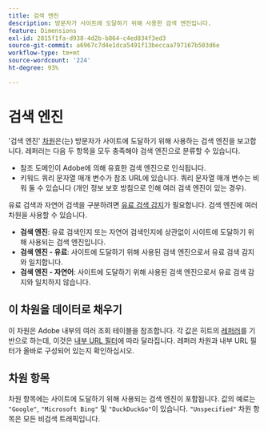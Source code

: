 ```yaml
---
title: 검색 엔진
description: 방문자가 사이트에 도달하기 위해 사용한 검색 엔진입니다.
feature: Dimensions
exl-id: 2815f1fa-d938-4d2b-b864-c4ed834f3ed3
source-git-commit: a6967c7d4e1dca5491f13beccaa797167b503d6e
workflow-type: tm+mt
source-wordcount: '224'
ht-degree: 93%

---
```


# 검색 엔진

&#39;검색 엔진&#39; [차원](overview.md)은(는) 방문자가 사이트에 도달하기 위해 사용하는 검색 엔진을 보고합니다. 레퍼러는 다음 두 항목을 모두 충족해야 검색 엔진으로 분류할 수 있습니다.

* 참조 도메인이 Adobe에 의해 유효한 검색 엔진으로 인식됩니다.
* 키워드 쿼리 문자열 매개 변수가 참조 URL에 있습니다. 쿼리 문자열 매개 변수는 비워 둘 수 있습니다 (개인 정보 보호 방침으로 인해 여러 검색 엔진이 있는 경우).

유료 검색과 자연어 검색을 구분하려면 [유료 검색 감지](/help/admin/tools/manage-rs/edit-settings/general/paid-search-detection/paid-search-detection.md)가 필요합니다. 검색 엔진에 여러 차원을 사용할 수 있습니다.

* **검색 엔진**: 유료 검색인지 또는 자연어 검색인지에 상관없이 사이트에 도달하기 위해 사용되는 검색 엔진입니다.
* **검색 엔진 - 유료**: 사이트에 도달하기 위해 사용된 검색 엔진으로서 유료 검색 감지와 일치합니다.
* **검색 엔진 - 자연어**: 사이트에 도달하기 위해 사용된 검색 엔진으로서 유료 검색 감지와 일치하지 않습니다.

## 이 차원을 데이터로 채우기

이 차원은 Adobe 내부의 여러 조회 테이블을 참조합니다. 각 값은 히트의 [레퍼러](referrer.md)를 기반으로 하는데, 이것은 [내부 URL 필터](/help/admin/tools/manage-rs/edit-settings/general/internal-url-filter-admin.md)에 따라 달라집니다. 레퍼러 차원과 내부 URL 필터가 올바로 구성되어 있는지 확인하십시오.

## 차원 항목

차원 항목에는 사이트에 도달하기 위해 사용되는 검색 엔진이 포함됩니다. 값의 예로는 `"Google"`, `"Microsoft Bing"` 및 `"DuckDuckGo"`이 있습니다. `"Unspecified"` 차원 항목은 모든 비검색 트래픽입니다.
